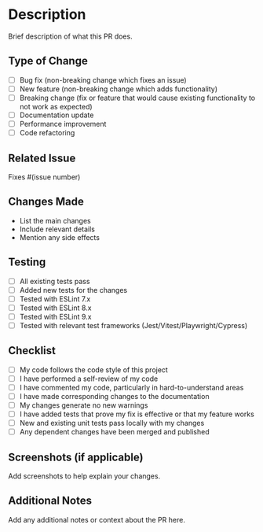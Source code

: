 # Description

Brief description of what this PR does.

## Type of Change

- [ ] Bug fix (non-breaking change which fixes an issue)
- [ ] New feature (non-breaking change which adds functionality)
- [ ] Breaking change (fix or feature that would cause existing functionality to not work as expected)
- [ ] Documentation update
- [ ] Performance improvement
- [ ] Code refactoring

## Related Issue

Fixes #(issue number)

## Changes Made

- List the main changes
- Include relevant details
- Mention any side effects

## Testing

- [ ] All existing tests pass
- [ ] Added new tests for the changes
- [ ] Tested with ESLint 7.x
- [ ] Tested with ESLint 8.x
- [ ] Tested with ESLint 9.x
- [ ] Tested with relevant test frameworks (Jest/Vitest/Playwright/Cypress)

## Checklist

- [ ] My code follows the code style of this project
- [ ] I have performed a self-review of my code
- [ ] I have commented my code, particularly in hard-to-understand areas
- [ ] I have made corresponding changes to the documentation
- [ ] My changes generate no new warnings
- [ ] I have added tests that prove my fix is effective or that my feature works
- [ ] New and existing unit tests pass locally with my changes
- [ ] Any dependent changes have been merged and published

## Screenshots (if applicable)

Add screenshots to help explain your changes.

## Additional Notes

Add any additional notes or context about the PR here.
